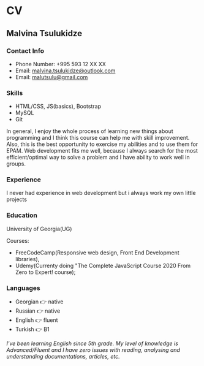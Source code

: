 # __CV__
## Malvina Tsulukidze

### __Contact Info__

  * Phone Number: +995 593 12 XX XX 
  * Email: malvina.tsulukidze@outlook.com
  * Email: malutsulu@gmail.com

### __Skills__

  * HTML/CSS, JS(basics), Bootstrap
  * MySQL
  * Git

  In general, I enjoy the whole process of learning new things about programming and I think this course can help me with 
skill improvement. Also, this is the best opportunity to exercise my abilities and to use them for EPAM. 
  Web development fits me well, because I always search for the most efficient/optimal way to solve a problem and I 
have ability to work well in groups.


### __Experience__
I never had experience in web development but i always work my own little projects


### __Education__
University of Georgia(UG)

   Courses:
  * FreeCodeCamp(Responsive web design, Front End Development libraries), 
  * Udemy(Currenty doing "The Complete JavaScript Course 2020 From Zero to Expert! course);
### __Languages__

  * Georgian :point_right: native  
  * Russian :point_right: native 
  * English :point_right: fluent
  * Turkish :point_right: B1

*I've been learning English since 5th grade. My level of knowledge is Advanced/Fluent and I have zero issues with reading, analysing and understanding documentations, 
articles, etc.*
